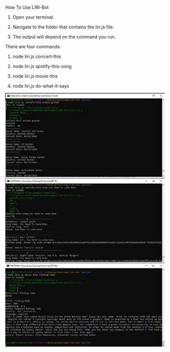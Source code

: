 How To Use LIRI-Bot

1. Open your terminal.

2. Navigate to the folder that contains the liri.js file.

3. The output will depend on the command you run.

There are four commands: 

1. node liri.js concert-this

2. node liri.js spotify-this-song

3. node liri.js movie-this

4. node liri.js do-what-it-says

![LIRI-Bot](assets/images/concert-this.png)
![LIRI-Bot](assets/images/spotify-this-song.png)
![LIRI-Bot](assets/images/movie-this.png)
